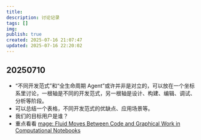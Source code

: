 ```yaml
---
title: 
description: 讨论记录
tags: []
img: 
publish: true
created: 2025-07-16 21:07:47
updated: 2025-07-16 22:20:02
---
```

## 20250710

- “不同开发范式”和“全生命周期 Agent”或许并非是对立的，可以放在一个坐标系里讨论，一根轴是不同的开发范式，另一根轴是设计、构建、编辑、调试、分析等阶段。
- 可以总结一个表格，不同开发范式的优缺点、应用场景等。
- 我们的目标用户是谁？
- 重点看看 [mage: Fluid Moves Between Code and Graphical Work in Computational Notebooks](http://arxiv.org/abs/2009.10643)
